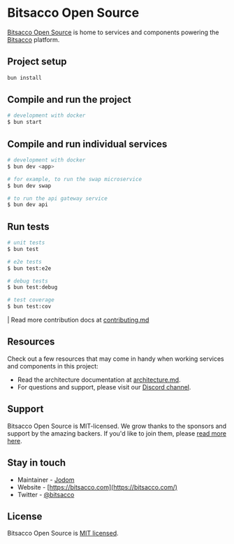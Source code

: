 # Bitsacco Open Source

[Bitsacco Open Source](https://github.com/bitsacco/opensource) is home to services and components powering the [Bitsacco](https://bitsacco.com) platform.

## Project setup

```bash
bun install
```

## Compile and run the project

```bash
# development with docker
$ bun start
```

## Compile and run individual services

```bash
# development with docker
$ bun dev <app>

# for example, to run the swap microservice
$ bun dev swap

# to run the api gateway service
$ bun dev api
```

## Run tests

```bash
# unit tests
$ bun test

# e2e tests
$ bun test:e2e

# debug tests
$ bun test:debug

# test coverage
$ bun test:cov

```

| Read more contribution docs at [contributing.md](https://github.com/bitsacco/opensource/blob/main/docs/contributing.md)

## Resources

Check out a few resources that may come in handy when working services and components in this project:

- Read the architecture documentation at [architecture.md](https://github.com/bitsacco/opensource/blob/main/docs/architecture.md).
- For questions and support, please visit our [Discord channel](https://discord.gg/r2ZW377ADS).

## Support

Bitsacco Open Source is MIT-licensed. We grow thanks to the sponsors and support by the amazing backers. If you'd like to join them, please [read more here](https://bitsacco.com/opensource).

## Stay in touch

- Maintainer - [Jodom](https://twitter.com/okjodom)
- Website - [https://bitsacco.com](https://bitsacco.com/)
- Twitter - [@bitsacco](https://twitter.com/bitsacco)

## License

Bitsacco Open Source is [MIT licensed](https://github.com/bitsacco/opensource/blob/main/LICENSE).
